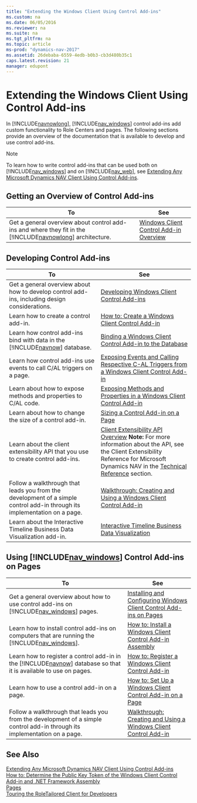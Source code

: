 ```yaml
---
title: "Extending the Windows Client Using Control Add-ins"
ms.custom: na
ms.date: 06/05/2016
ms.reviewer: na
ms.suite: na
ms.tgt_pltfrm: na
ms.topic: article
ms-prod: "dynamics-nav-2017"
ms.assetid: 26debaba-6559-4edb-b0b3-cb3d480b35c1
caps.latest.revision: 21
manager: edupont
---
```

# Extending the Windows Client Using Control Add-ins
In [!INCLUDE[navnowlong](includes/navnowlong_md.md)], [!INCLUDE[nav_windows](includes/nav_windows_md.md)] control add-ins add custom functionality to Role Centers and pages. The following sections provide an overview of the documentation that is available to develop and use control add-ins.  
  
> [!NOTE]  
>  To learn how to write control add-ins that can be used both on [!INCLUDE[nav_windows](includes/nav_windows_md.md)] and on [!INCLUDE[nav_web](includes/nav_web_md.md)], see [Extending Any Microsoft Dynamics NAV Client Using Control Add-ins](Extending-Any-Microsoft-Dynamics-NAV-Client-Using-Control-Add-ins.md).  
  
## Getting an Overview of Control Add-ins  
  
|To|See|  
|--------|---------|  
|Get a general overview about control add-ins and where they fit in the [!INCLUDE[navnowlong](includes/navnowlong_md.md)] architecture.|[Windows Client Control Add-in Overview](Windows-Client-Control-Add-in-Overview.md)|  
  
## Developing Control Add-ins  
  
|To|See|  
|--------|---------|  
|Get a general overview about how to develop control add-ins, including design considerations.|[Developing Windows Client Control Add-ins](Developing-Windows-Client-Control-Add-ins.md)|  
|Learn how to create a control add-in.|[How to: Create a Windows Client Control Add-in](How-to--Create%20a%20Windows%20Client%20Control%20Add-in.md)|  
|Learn how control add-ins bind with data in the [!INCLUDE[navnow](includes/navnow_md.md)] database.|[Binding a Windows Client Control Add-in to the Database](Binding-a-Windows-Client-Control-Add-in-to-the-Database.md)|  
|Learn how control add-ins use events to call C/AL triggers on a page.|[Exposing Events and Calling Respective C-AL Triggers from a Windows Client Control Add-in](Exposing-Events-and-Calling-Respective-C-AL-Triggers-from-a-Windows-Client-Control-Add-in.md)|  
|Learn about how to expose methods and properties to C/AL code.|[Exposing Methods and Properties in a Windows Client Control Add-in](Exposing-Methods-and-Properties-in-a-Windows-Client-Control-Add-in.md)|  
|Learn about how to change the size of a control add-in.|[Sizing a Control Add-in on a Page](Sizing-a-Control-Add-in-on-a-Page.md)|  
|Learn about the client extensibility API that you use to create control add-ins.|[Client Extensibility API Overview](Client-Extensibility-API-Overview.md) **Note:**  For more information about the API, see the Client Extensibility Reference for Microsoft Dynamics NAV in the [Technical Reference](Technical-Reference.md) section.|  
|Follow a walkthrough that leads you from the development of a simple control add-in through its implementation on a page.|[Walkthrough: Creating and Using a Windows Client Control Add-in](Walkthrough:%20Creating%20and%20Using%20a%20Windows%20Client%20Control%20Add-in.md)|  
|Learn about the Interactive Timeline Business Data Visualization add-in.|[Interactive Timeline Business Data Visualization](Interactive-Timeline-Business-Data-Visualization.md)|  
  
## Using [!INCLUDE[nav_windows](includes/nav_windows_md.md)] Control Add-ins on Pages  
  
|To|See|  
|--------|---------|  
|Get a general overview about how to use control add-ins on [!INCLUDE[nav_windows](includes/nav_windows_md.md)] pages.|[Installing and Configuring Windows Client Control Add-ins on Pages](Installing-and-Configuring-Windows-Client-Control-Add-ins-on-Pages.md)|  
|Learn how to install control add-ins on computers that are running the [!INCLUDE[nav_windows](includes/nav_windows_md.md)].|[How to: Install a Windows Client Control Add-in Assembly](How-to--Install%20a%20Windows%20Client%20Control%20Add-in%20Assembly.md)|  
|Learn how to register a control add-in in the [!INCLUDE[navnow](includes/navnow_md.md)] database so that it is available to use on pages.|[How to: Register a Windows Client Control Add-in](How-to--Register%20a%20Windows%20Client%20Control%20Add-in.md)|  
|Learn how to use a control add-in on a page.|[How to: Set Up a Windows Client Control Add-in on a Page](How-to--Set%20Up%20a%20Windows%20Client%20Control%20Add-in%20on%20a%20Page.md)|  
|Follow a walkthrough that leads you from the development of a simple control add-in through its implementation on a page.|[Walkthrough: Creating and Using a Windows Client Control Add-in](Walkthrough:%20Creating%20and%20Using%20a%20Windows%20Client%20Control%20Add-in.md)|  
  
## See Also  
 [Extending Any Microsoft Dynamics NAV Client Using Control Add-ins](Extending-Any-Microsoft-Dynamics-NAV-Client-Using-Control-Add-ins.md)   
 [How to: Determine the Public Key Token of the Windows Client Control Add-in and .NET Framework Assembly](How-to--Determine%20the%20Public%20Key%20Token%20of%20the%20Windows%20Client%20Control%20Add-in%20and%20.NET%20Framework%20Assembly.md)   
 [Pages](Pages.md)   
 [Touring the RoleTailored Client for Developers](Touring-the-RoleTailored-Client-for-Developers.md)